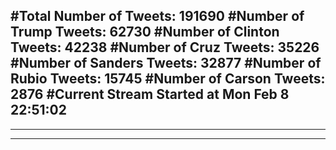 #Total Number of Tweets: 191690 
#Number of Trump Tweets: 62730
#Number of Clinton Tweets: 42238
#Number of Cruz Tweets: 35226
#Number of Sanders Tweets: 32877
#Number of Rubio Tweets: 15745
#Number of Carson Tweets: 2876
#Current Stream Started at Mon Feb  8 22:51:02
---
---
---
